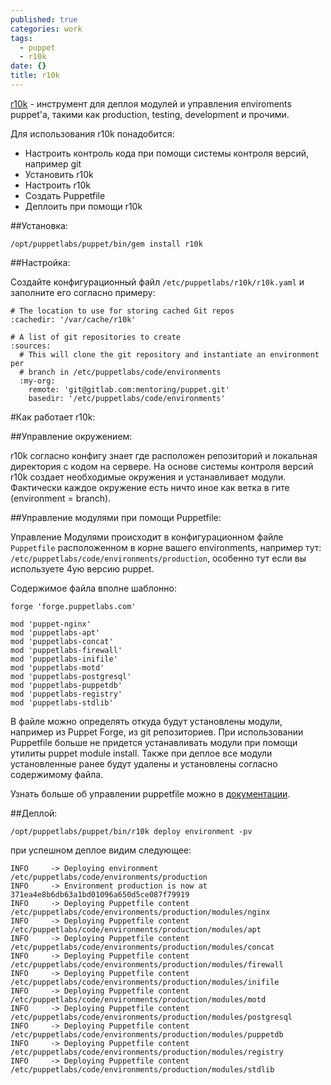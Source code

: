 ```yaml
---
published: true
categories: work
tags:
  - puppet
  - r10k
date: {}
title: r10k
---
```


[r10k](https://github.com/puppetlabs/r10k) - инструмент для деплоя модулей и управления enviroments puppet'a, такими как production, testing, development и прочими.

Для использования r10k понадобится:
  - Настроить контроль кода при помощи системы контроля версий, например git
  - Установить r10k
  - Настроить r10k
  - Создать Puppetfile
  - Деплоить при помощи r10k

##Установка:

`/opt/puppetlabs/puppet/bin/gem install r10k`

##Настройка:

Создайте конфигурационный файл `/etc/puppetlabs/r10k/r10k.yaml` и заполните его согласно примеру:

```
# The location to use for storing cached Git repos
:cachedir: '/var/cache/r10k'

# A list of git repositories to create
:sources:
  # This will clone the git repository and instantiate an environment per
  # branch in /etc/puppetlabs/code/environments
  :my-org:
    remote: 'git@gitlab.com:mentoring/puppet.git'
    basedir: '/etc/puppetlabs/code/environments'
```

#Как работает r10k:

##Управление окружением:

r10k согласно конфигу знает где расположен репозиторий и локальная директория с кодом на сервере.
На основе системы контроля версий r10k создает необходимые окружения и устанавливает модули.
Фактически каждое окружение есть ничто иное как ветка в гите (environment = branch).


##Управление модулями при помощи Puppetfile:

Управление Модулями происходит в конфигурационном файле `Puppetfile` расположенном в корне вашего environments, например тут: `/etc/puppetlabs/code/environments/production`, особенно тут если вы используете 4ую версию puppet.

Содержимое файла вполне шаблонно:

```
forge 'forge.puppetlabs.com'

mod 'puppet-nginx'
mod 'puppetlabs-apt'
mod 'puppetlabs-concat'
mod 'puppetlabs-firewall'
mod 'puppetlabs-inifile'
mod 'puppetlabs-motd'
mod 'puppetlabs-postgresql'
mod 'puppetlabs-puppetdb'
mod 'puppetlabs-registry'
mod 'puppetlabs-stdlib'
```

В файле можно определять откуда будут установлены модули, например из Puppet Forge, из git репозиториев.
При использовании Puppetfile больше не придется устанавливать модули при помощи утилиты puppet module install. Также при деплое все модули установленные ранее будут удалены и установлены согласно содержимому файла.

Узнать больше об управлении puppetfile можно в [документации](https://docs.puppet.com/pe/latest/cmgmt_puppetfile.html).

##Деплой:

`/opt/puppetlabs/puppet/bin/r10k deploy environment -pv`

при успешном деплое видим следующее:

```
INFO	 -> Deploying environment /etc/puppetlabs/code/environments/production
INFO	 -> Environment production is now at 371ea4e8b6db63a1bd01096a650d5ce087f79919
INFO	 -> Deploying Puppetfile content /etc/puppetlabs/code/environments/production/modules/nginx
INFO	 -> Deploying Puppetfile content /etc/puppetlabs/code/environments/production/modules/apt
INFO	 -> Deploying Puppetfile content /etc/puppetlabs/code/environments/production/modules/concat
INFO	 -> Deploying Puppetfile content /etc/puppetlabs/code/environments/production/modules/firewall
INFO	 -> Deploying Puppetfile content /etc/puppetlabs/code/environments/production/modules/inifile
INFO	 -> Deploying Puppetfile content /etc/puppetlabs/code/environments/production/modules/motd
INFO	 -> Deploying Puppetfile content /etc/puppetlabs/code/environments/production/modules/postgresql
INFO	 -> Deploying Puppetfile content /etc/puppetlabs/code/environments/production/modules/puppetdb
INFO	 -> Deploying Puppetfile content /etc/puppetlabs/code/environments/production/modules/registry
INFO	 -> Deploying Puppetfile content /etc/puppetlabs/code/environments/production/modules/stdlib
```
